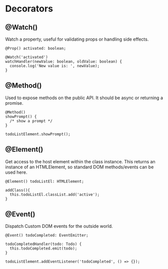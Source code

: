 # Decorators

## @Watch()

Watch a property, useful for validating props or handling side effects.

```
@Prop() activated: boolean;

@Watch('activated')
watchHandler(newValue: boolean, oldValue: boolean) {
  console.log('New value is: ', newValue);
}
```

## @Method()

Used to expose methods on the public API. It should be async or returning a promise.

```
@Method()
showPrompt() {
  /* show a prompt */
}

todoListElement.showPrompt();
```

## @Element()

Get access to the host element within the class instance. This returns an instance of an HTMLElement, so standard DOM methods/events can be used here.

```
@Element() todoListEl: HTMLElement;

addClass(){
  this.todoListEl.classList.add('active');
}
```

## @Event()

Dispatch Custom DOM events for the outside world.

```
@Event() todoCompleted: EventEmitter;

todoCompletedHandler(todo: Todo) {
  this.todoCompleted.emit(todo);
}

todoListElement.addEventListener('todoCompleted', () => {});
```